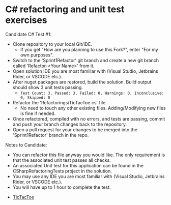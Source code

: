 # C# refactoring and unit test exercises

Candidate C# Test #1:
- Clone repository to your local Git/IDE.
    - If you get "How are you planning to use this Fork?", enter "For my own purposes".  
- Switch to the 'Sprint1Refactor' git branch and create a new git branch called 'Refactor-\<Your Name\>' from it.  
- Open solution IDE you are most familiar with (Visual Studio, Jetbrains Rider, or VSCODE etc.).
- After nuget packages are restored, build the solution. Build output should show 3 unit tests passing.  
  - `Test Count: 3, Passed: 3, Failed: 0, Warnings: 0, Inconclusive: 0, Skipped: 0`  
- Refactor the 'Refactorings\TicTacToe.cs' file.
    - No need to touch any other existing files. Adding/Modifying new files is fine if needed.
- Once refactored, compiled with no errors, and tests are passing, commit and push your branch changes back to the repository.
- Open a pull request for your changes to be merged into the 'Sprint1Refactor' branch in the repo.

Notes to Candidate:
- You can refactor this file anyway you would like. The only requirement is that the associated unit test passes all checks.
- An associated Unit test for this application can be found in the CSharpRefactoringTests project in the solution.
- You may use any IDE you are most familiar with (Visual Studio, Jetbrains Rider, or VSCODE etc.).
- You will have up to 1 hour to complete the test.

* [TicTacToe](/C%23/CSharpRefactorings/TicTacToe/Original)
